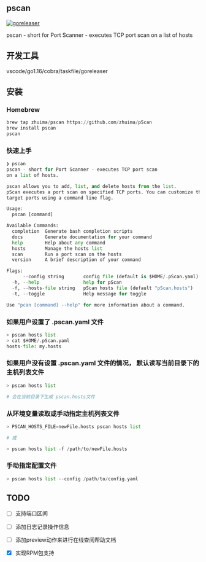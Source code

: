 ## pscan

[![goreleaser](https://github.com/zhuima/pScan/actions/workflows/goreleaser.yml/badge.svg)](https://github.com/zhuima/pScan/actions/workflows/goreleaser.yml)


pscan - short for Port Scanner - executes TCP port scan on a list of hosts






## 开发工具

vscode/go1.16/cobra/taskfile/goreleaser



## 安装

### Homebrew

```python
brew tap zhuima/pscan https://github.com/zhuima/pScan
brew install pscan
pscan
```

### 快速上手

```python
❯ pscan
pscan - short for Port Scanner - executes TCP port scan
on a list of hosts.

pscan allows you to add, list, and delete hosts from the list.
pScan executes a port scan on specified TCP ports. You can customize the
target ports using a command line flag.

Usage:
  pscan [command]

Available Commands:
  completion  Generate bash completion scripts
  docs        Generate documentation for your command
  help        Help about any command
  hosts       Manage the hosts list
  scan        Run a port scan on the hosts
  version     A brief description of your command

Flags:
      --config string       config file (default is $HOME/.pScan.yaml)
  -h, --help                help for pScan
  -f, --hosts-file string   pScan hosts file (default "pScan.hosts")
  -t, --toggle              Help message for toggle

Use "pcan [command] --help" for more information about a command.
```


### 如果用户设置了 .pscan.yaml 文件

```python
> pscan hosts list
> cat $HOME/.pScan.yaml
hosts-file: my.hosts

```


### 如果用户没有设置 .pscan.yaml 文件的情况， 默认读写当前目录下的主机列表文件

```python
> pscan hosts list

# 会在当前目录下生成 pscan.hosts文件
```

### 从环境变量读取或手动指定主机列表文件

```python
> PSCAN_HOSTS_FILE=newFile.hosts pscan hosts list

# 或

> pscan hosts list -f /path/to/newFile.hosts
```

### 手动指定配置文件

```python
> pscan hosts list --config /path/to/config.yaml
```



## TODO

- [ ] 支持端口区间
- [ ] 添加日志记录操作信息
- [ ] 添加preview动作来进行在线查阅帮助文档
- [x] 实现RPM包支持




